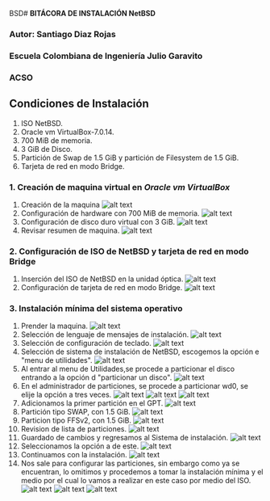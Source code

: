 BSD# **BITÁCORA DE INSTALACIÓN NetBSD**

### Autor: Santiago Diaz Rojas 
### Escuela Colombiana de Ingeniería Julio Garavito
### ACSO
## Condiciones de Instalación  

1. ISO NetBSD.
2. Oracle vm VirtualBox-7.0.14.
3. 700 MiB de memoria.
4. 3 GiB de Disco.
5. Partición de Swap de 1.5 GiB y partición de Filesystem de 1.5 GiB.
6. Tarjeta de red en modo Bridge.

### **1. Creación de maquina virtual en** *Oracle vm VirtualBox*
1. Creación de la maquina
![alt text](image.png)
2. Configuración de hardware con 700 MiB de memoria.
![alt text](image-1.png)
3. Configuración de disco duro virtual con 3 GiB.
![alt text](image-2.png)
4. Revisar resumen de maquina.
![alt text](image-3.png)

### **2. Configuración de ISO de NetBSD y tarjeta de red en modo Bridge**

1. Inserción del ISO de NetBSD en la unidad óptica.
![alt text](image-4.png)
2. Configuración de tarjeta de red en modo Bridge.
![alt text](image-5.png)

### **3. Instalación mínima del sistema operativo**
1. Prender la maquina.
![alt text](image-6.png)
2. Selección de lenguaje de mensajes de instalación.
![alt text](image-7.png) 
3. Selección de configuración de teclado.
![alt text](image-8.png)
4. Selección de sistema de instalación de NetBSD, escogemos la opción e "menu de utilidades".
![alt text](image-9.png)
5. Al entrar al menu de Utilidades,se procede a particionar el disco entrando a la opción d "particionar un disco".
![alt text](image-10.png)
6. En el administrador de particiones, se procede a particionar wd0, se elije la opción a tres veces.
![alt text](image-11.png)
![alt text](image-12.png)
![alt text](image-13.png)
7. Adicionamos la primer partición en el GPT.
![alt text](image-14.png)
8. Partición tipo SWAP, con 1.5 GiB.
![alt text](image-15.png)
9. Particion tipo FFSv2, con 1.5 GiB.
![alt text](image-16.png)
10. Revision de lista de particiones.
![alt text](image-17.png)
11. Guardado de cambios y regresamos al Sistema de instalación.
![alt text](image-18.png) 
12. Seleccionamos la opción a de este.
![alt text](image-19.png)
13. Continuamos con la instalación.
![alt text](image-20.png)
14. Nos sale para configurar las particiones, sin embargo como ya se encuentran, lo omitimos y procedemos a tomar la instalación mínima y el medio por el cual lo vamos a realizar en este caso por medio del ISO.
![alt text](image-21.png)
![alt text](image-22.png)
![alt text](image-23.png)

